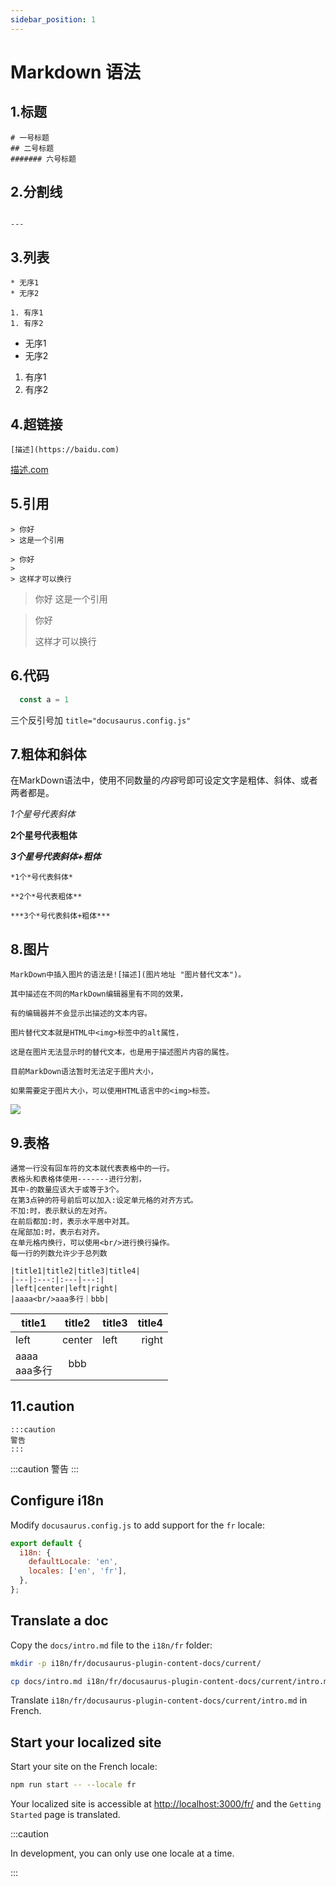 ```yaml
---
sidebar_position: 1
---
```


# Markdown 语法

## 1.标题

```
# 一号标题
## 二号标题
####### 六号标题
```

## 2.分割线

```

---

```
## 3.列表

```
* 无序1
* 无序2

1. 有序1
1. 有序2
```
* 无序1
* 无序2

1. 有序1
1. 有序2

## 4.超链接

```
[描述](https://baidu.com)
```
[描述.com](https://baidu.com)


## 5.引用
```
> 你好
> 这是一个引用

> 你好
>
> 这样才可以换行
```

> 你好
> 这是一个引用

> 你好
>
> 这样才可以换行


## 6.代码

```js title="docusaurus.config.js"
  const a = 1
```

三个反引号加 `title="docusaurus.config.js"`


## 7.粗体和斜体
在MarkDown语法中，使用不同数量的*内容*号即可设定文字是粗体、斜体、或者两者都是。

*1个星号代表斜体*

**2个星号代表粗体**

***3个星号代表斜体+粗体***

```
*1个*号代表斜体*

**2个*号代表粗体**

***3个*号代表斜体+粗体***
```

## 8.图片

```
MarkDown中插入图片的语法是![描述](图片地址 "图片替代文本")。

其中描述在不同的MarkDown编辑器里有不同的效果，

有的编辑器并不会显示出描述的文本内容。

图片替代文本就是HTML中<img>标签中的alt属性，

这是在图片无法显示时的替代文本，也是用于描述图片内容的属性。

目前MarkDown语法暂时无法定于图片大小，

如果需要定于图片大小，可以使用HTML语言中的<img>标签。
```

<img src="https://pic2.zhimg.com/80/v2-f617b11cbb8b4ab314e441c7ec95f555_1440w.webp"/>

## 9.表格

```符号|是表格中每一列单元格的分割。
通常一行没有回车符的文本就代表表格中的一行。
表格头和表格体使用-------进行分割，
其中-的数量应该大于或等于3个。
在第3点钟的符号前后可以加入:设定单元格的对齐方式。
不加:时，表示默认的左对齐。
在前后都加:时，表示水平居中对其。
在尾部加:时，表示右对齐。
在单元格内换行，可以使用<br/>进行换行操作。
每一行的列数允许少于总列数

|title1|title2|title3|title4|
|---|:---:|:---|---:|
|left|center|left|right|
|aaaa<br/>aaa多行｜bbb|
```

|title1|title2|title3|title4|
|---|:---:|:---|---:|
|left|center|left|right|
|aaaa<br/>aaa多行|bbb|


## 11.caution

```
:::caution
警告
:::
```
:::caution
警告
:::


## Configure i18n

Modify `docusaurus.config.js` to add support for the `fr` locale:

```js title="docusaurus.config.js"
export default {
  i18n: {
    defaultLocale: 'en',
    locales: ['en', 'fr'],
  },
};
```

## Translate a doc

Copy the `docs/intro.md` file to the `i18n/fr` folder:

```bash
mkdir -p i18n/fr/docusaurus-plugin-content-docs/current/

cp docs/intro.md i18n/fr/docusaurus-plugin-content-docs/current/intro.md
```

Translate `i18n/fr/docusaurus-plugin-content-docs/current/intro.md` in French.

## Start your localized site

Start your site on the French locale:

```bash
npm run start -- --locale fr
```

Your localized site is accessible at [http://localhost:3000/fr/](http://localhost:3000/fr/) and the `Getting Started` page is translated.

:::caution

In development, you can only use one locale at a time.

:::


